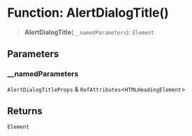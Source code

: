 # Function: AlertDialogTitle()

> **AlertDialogTitle**(`__namedParameters`): `Element`

## Parameters

### \_\_namedParameters

`AlertDialogTitleProps` & `RefAttributes`\<`HTMLHeadingElement`\>

## Returns

`Element`
